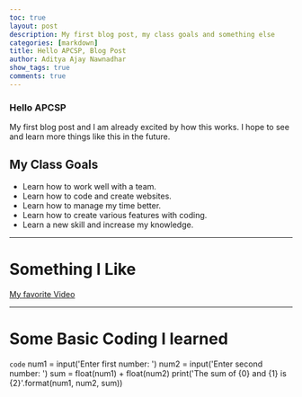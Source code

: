 ```yaml
---
toc: true
layout: post
description: My first blog post, my class goals and something else
categories: [markdown]
title: Hello APCSP, Blog Post
author: Aditya Ajay Nawnadhar
show_tags: true
comments: true
---
```

### Hello APCSP ###
My first blog post and I am already excited by how this works. I hope to see and learn more things like this in the future.
## My Class Goals ##
- Learn how to work well with a team.
- Learn how to code and create websites.
- Learn how to manage my time better.
- Learn how to create various features with coding.
- Learn a new skill and increase my knowledge.

---

# Something I Like #
[My favorite Video](https://www.youtube.com/watch?v=oHg5SJYRHA0)

---

# Some Basic Coding I learned # 

`code`
    num1 = input('Enter first number: ')
    num2 = input('Enter second number: ')
    sum = float(num1) + float(num2)
    print('The sum of {0} and {1} is {2}'.format(num1, num2, sum))
